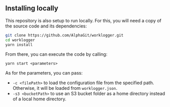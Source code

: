 ## Installing locally

This repository is also setup to run locally. For this, you will need a copy of the source code and its dependencies:

```bash
git clone https://github.com/AlphaGit/worklogger.git
cd worklogger
yarn install
```

From there, you can execute the code by calling:

```
yarn start <parameters>
```

As for the parameters, you can pass:

- `-c <filePath>` to load the configuration file from the specified path. Otherwise, it will be loaded from `worklogger.json`.
- `-s3 <bucketPath>` to use an S3 bucket folder as a home directory instead of a local home directory.